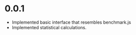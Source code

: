 # 0.0.1

- Implemented basic interface that resembles benchmark.js
- Implemented statistical calculations.
